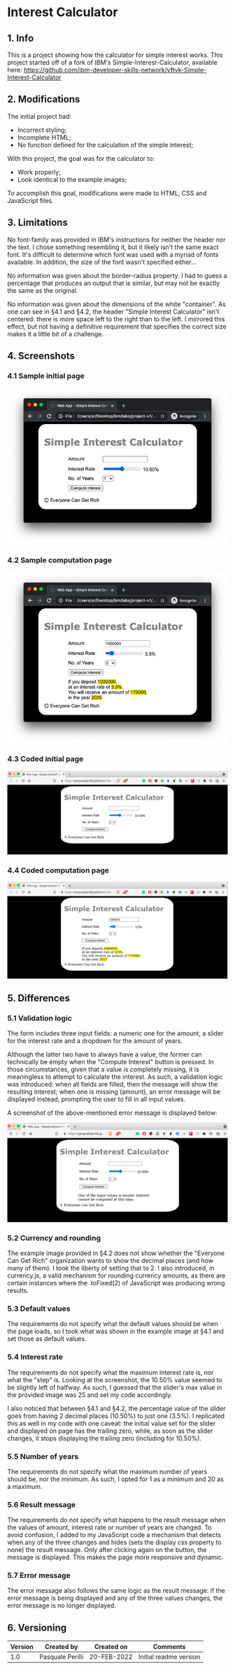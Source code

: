 # Interest Calculator

## 1. Info

This is a project showing how the calculator for simple interest works. This project started off of a fork of IBM's Simple-Interest-Calculator, available here: https://github.com/ibm-developer-skills-network/vftvk-Simple-Interest-Calculator

## 2. Modifications

The initial project had:

- Incorrect styling;
- Incomplete HTML;
- No function defined for the calculation of the simple interest;

With this project, the goal was for the calculator to:

 - Work properly;
 - Look identical to the example images;

To accomplish this goal, modifications were made to HTML, CSS and JavaScript files.

## 3. Limitations

No font-family was provided in IBM's instructions for neither the header nor the text. I chose something resembling it, but it likely isn't the same exact font. It's difficult to determine which font was used with a myriad of fonts available. In addition, the size of the font wasn't specified either...

No information was given about the border-radius property. I had to guess a percentage that produces an output that is similar, but may not be exactly the same as the original.

No information was given about the dimensions of the white "container". As one can see in §4.1 and §4.2, the header "Simple Interest Calculator" isn't centered: there is more space left to the right than to the left. I mirrored this effect, but not having a definitive requirement that specifies the correct size makes it a little bit of a challenge.

## 4. Screenshots

### 4.1 Sample initial page

![Sample initial page](ibm1.png)


### 4.2 Sample computation page

![Sample computation page](ibm2.png)

### 4.3 Coded initial page

![Coded initial page](pasquale1.png)

### 4.4 Coded computation page

![Coded computation page](pasquale2.png)

## 5. Differences

### 5.1 Validation logic

The form includes three input fields: a numeric one for the amount, a slider for the interest rate and a dropdown for the amount of years.

Although the latter two have to always have a value, the former can technically be empty when the "Compute Interest" button is pressed. 
In those circumstances, given that a value is completely missing, it is meaningless to attempt to calculate the interest. 
As such, a validation logic was introduced: when all fields are filled, then the message will show the resulting interest; when one is missing (amount), an error message will be displayed instead, prompting the user to fill in all input values.

A screenshot of the above-mentioned error message is displayed below:

![Coded error page](pasquale3.png)

### 5.2 Currency and rounding

The example image provided in §4.2 does not show whether the "Everyone Can Get Rich" organization wants to show the decimal places (and how many of them).
I took the liberty of setting that to 2. I also introduced, in currency.js, a valid mechanism for rounding currency amounts, as there are certain instances where the .toFixed(2) of JavaScript was producing wrong results.

### 5.3 Default values

The requirements do not specify what the default values should be when the page loads, so I took what was shown in the example image at §4.1 and set those as default values.

### 5.4 Interest rate

The requirements do not specify what the maximum interest rate is, nor what the "step" is. Looking at the screenshot, the 10.50% value seemed to be slightly left of halfway. As such, I guessed that the slider's max value in the provided image was 25 and set my code accordingly.

I also noticed that between §4.1 and §4.2, the percentage value of the slider goes from having 2 decimal places (10.50%) to just one (3.5%). I replicated this as well in my code with one caveat: the initial value set for the slider and displayed on page has the trailing zero, while, as soon as the slider changes, it stops displaying the trailing zero (including for 10.50%).

### 5.5 Number of years

The requirements do not specify what the maximum number of years should be, nor the minimum. As such, I opted for 1 as a minimum and 20 as a maximum.

### 5.6 Result message

The requirements do not specify what happens to the result message when the values of amount, interest rate or number of years are changed. To avoid confusion, I added to my JavaScript code a mechanism that detects when any of the three changes and hides (sets the display css property to none) the result message. Only after clicking again on the button, the message is displayed. This makes the page more responsive and dynamic.

### 5.7 Error message

The error message also follows the same logic as the result message: if the error message is being displayed and any of the three values changes, the error message is no longer displayed.

## 6. Versioning

| Version  | Created by  | Created on  | Comments  |
|---|---|---|---|
| 1.0  | Pasquale Perilli  | 20-FEB-2022  | Initial readme version  |
